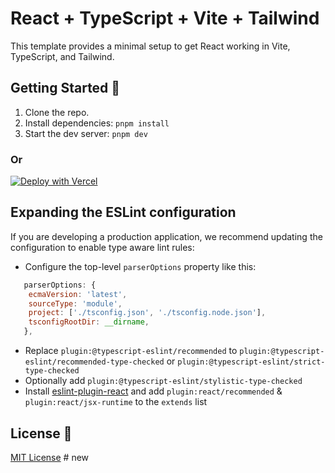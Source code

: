 # React + TypeScript + Vite + Tailwind

This template provides a minimal setup to get React working in Vite, TypeScript, and Tailwind.

## Getting Started 🚀

1. Clone the repo.
2. Install dependencies: `pnpm install`
3. Start the dev server: `pnpm dev`

### Or

[![Deploy with Vercel](https://vercel.com/button)](https://vercel.com/new/clone?repository-url=https%3A%2F%2Fgithub.com%2Fmoinulmoin%2Fvite-react-tailwind-starter)

## Expanding the ESLint configuration

If you are developing a production application, we recommend updating the configuration to enable type aware lint rules:

- Configure the top-level `parserOptions` property like this:

```js
   parserOptions: {
    ecmaVersion: 'latest',
    sourceType: 'module',
    project: ['./tsconfig.json', './tsconfig.node.json'],
    tsconfigRootDir: __dirname,
   },
```

- Replace `plugin:@typescript-eslint/recommended` to `plugin:@typescript-eslint/recommended-type-checked` or `plugin:@typescript-eslint/strict-type-checked`
- Optionally add `plugin:@typescript-eslint/stylistic-type-checked`
- Install [eslint-plugin-react](https://github.com/jsx-eslint/eslint-plugin-react) and add `plugin:react/recommended` & `plugin:react/jsx-runtime` to the `extends` list

## License 📄

[MIT License](https://github.com/moinulmoin/vite-react-tailwind-starter/blob/master/LICENSE)
#   n e w  
 